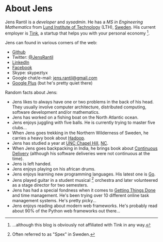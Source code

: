 About Jens
==========

Jens Rantil is a *developer* and *sysadmin*. He has a *MS in Engineering
Mathematics* from [Lund Institute of
Technology](http://www.lth.se/english/) (LTH),
[Sweden](http://www.sweden.se). His current employer is
[Tink](http://www.tinkapp.com), a startup that helps you with your
personal economy [^1].

Jens can found in various corners of the web:

-   [Github](http://www.github.com/JensRantil)
-   Twitter: [@JensRantil](http://www.twitter.com/JensRantil)
-   [LinkedIn](http://www.linkedin.com/in/jensrantil)
-   [Facebook](http://www.facebook.com/jens.rantil)
-   Skype: skypeztyx
-   Google chat/e-mail: <jens.rantil@gmail.com>
-   [Google Plus](https://plus.google.com/112898131372161120283) (but
    he's pretty quiet there)

Random facts about Jens:

-   Jens likes to always have one or two problems in the back of
    his head. They usually involve computer architecture, distributed
    computing, software development and/or mathematics.
-   Jens has worked on a fishing boat on the North Atlantic ocean.
-   Jens enjoys juggling with five balls. He is currently trying to
    master five clubs...
-   When Jens goes trekking in the Northern Wilderness of Sweden, he
    carries a heavy book about
    [Hadoop](http://www.amazon.com/Hadoop-Definitive-Guide-Tom-White/dp/0596521979).
-   Jens has studied a year at [UNC Chapel Hill](http://unc.edu),
    [NC](http://goo.gl/maps/pgwCw).
-   When Jens goes backpacking in India, he brings book about
    [Continuous
    Delivery](http://www.amazon.com/Continuous-Delivery-Deployment-Automation-Addison-Wesley/dp/0321601912)
    (although his software deliveries were not continuous at the time).
-   Jens is left handed.
-   Jens enjoys playing on his african drums.
-   Jens enjoys learning new programming languages. His latest one is
    [Go](http://golang.org).
-   Jens played guitar in a student musical [^2] orchestra and later
    volunteered as a stage director for two semesters.
-   Jens has had a special fondness when it comes to [Getting Things
    Done](http://www.amazon.com/Getting-Things-Done-Stress-Free-Productivity/dp/0142000280)
    and time management. He's been trying over 10 different online task
    management systems. He's pretty picky...
-   Jens enjoys reading about modern web frameworks. He's probably read
    about 90% of the Python web frameworks out there...

[^1]: ...although this blog is obviously not affiliated with Tink in any
    way.

[^2]: Often referred to as "Spex" in Sweden.
